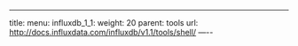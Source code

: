 ---
title: 
menu:
  influxdb_1_1:
    weight: 20
    parent: tools
    url: http://docs.influxdata.com/influxdb/v1.1/tools/shell/
—--
